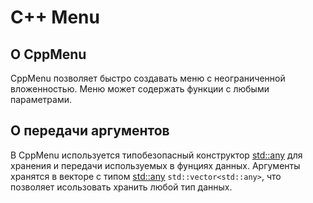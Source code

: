 # C++ Menu

## О CppMenu
 CppMenu позволяет быстро создавать меню с неограниченной вложенностью. Меню может содержать функции с любыми параметрами.

## О передачи аргументов
 В CppMenu используется типобезопасный конструктор [std::any](https://en.cppreference.com/w/cpp/utility/any) для хранения и передачи используемых в фунциях данных. Аргументы хранятся в векторе с типом [std::any](https://en.cppreference.com/w/cpp/utility/any) ```std::vector<std::any>```, что позволяет исользовать хранить любой тип данных.

